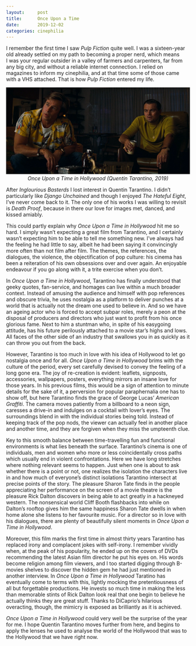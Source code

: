 ```yaml
---
layout:     post
title:      Once Upon a Time
date:       2019-12-02
categories: cinephilia
---
```


I remember the first time I saw *Pulp Fiction* quite well. I was a sixteen-year
old already settled on my path to becoming a proper nerd, which means I was your
regular outsider in a valley of farmers and carpenters, far from any big city,
and without a reliable internet connection. I relied on magazines to inform my
cinephilia, and at that time some of those came with a VHS attached. That is how
*Pulp Fiction* entered my life.

<!--more-->

<p align="center">
    <img src="/assets/images/2019-12-02-once_upon_a_time_in_hollywood.png">
    <br>
    <em>Once Upon a Time in Hollywood (Quentin Tarantino, 2019)</em>
</p>

After *Inglourious Basterds* I lost interest in Quentin Tarantino. I didn’t
particularly like *Django Unchained* and though I enjoyed *The Hateful Eight*,
I’ve never come back to it. The only one of his works I was willing to revisit
is *Death Proof*, because in there our love for images met, danced, and kissed
amiably.

This could partly explain why *Once Upon a Time in Hollywood* hit me so hard.
I simply wasn’t expecting a great film from Tarantino, and I certainly wasn’t
expecting him to be able to tell me something new. I’ve always had the feeling
he had little to say, albeit he had been saying it convincingly more often than
not film after film. The themes, the references, the dialogues, the violence,
the objectification of pop culture: his cinema has been a reiteration of his own
obsessions over and over again. An enjoyable endeavour if you go along with it,
a trite exercise when you don’t.

In *Once Upon a Time in Hollywood*, Tarantino has finally understood that geeky
quotes, fan-service, and homages can live within a much broader context. Instead
of amusing the audience and himself with pop references and obscure trivia, he
uses nostalgia as a platform to deliver punches at a world that is actually not
the dream one used to believe in. And so we have an ageing actor who is forced
to accept subpar roles, merely a peon at the disposal of producers and directors
who just want to profit from his once glorious fame. Next to him a stuntman who,
in spite of his easygoing attitude, has his future perilously attached to a
movie star’s highs and lows. All faces of the other side of an industry that
swallows you in as quickly as it can throw you out from the back.

However, Tarantino is too much in love with his idea of Hollywood to let go
nostalgia once and for all. *Once Upon a Time in Hollywood* brims with the
culture of the period, every set carefully devised to convey the feeling of a
long gone era. The joy of re-creation is evident: leaflets, signposts,
accessories, wallpapers, posters, everything mirrors an insane love for those
years. In his previous films, this would be a sign of attention to minute
details for the sake of it, a perversion for popular paraphernalia one has to
show off, but here Tarantino finds the grace of George Lucas’ *American
Graffiti*. The camera moves patiently from a billboard to a neon sign, caresses
a drive-in and indulges on a cocktail with lover’s eyes. The surroundings blend
in with the individual stories being told. Instead of keeping track of the pop
nods, the viewer can actually feel in another place and another time, and they
are forgiven when they miss the umpteenth clue.

Key to this smooth balance between time-travelling fun and functional
environments is what lies beneath the surface. Tarantino’s cinema is one of
individuals, men and women who more or less coincidentally cross paths which
usually end in violent confrontations. Here we have long stretches where nothing
relevant seems to happen. Just when one is about to ask whether there is a point
or not, one realizes the isolation the characters live in and how much of
everyone’s distinct isolations Tarantino intersect at precise points of the
story. The pleasure Sharon Tate finds in the people appreciating her performance
on the screen of a movie theatre is the pleasure Rick Dalton discovers in being
able to act greatly in a hackneyed western. The nonsensical world Cliff Booth
flashbacks into while on Dalton’s rooftop gives him the same happiness Sharon
Tate dwells in when home alone she listens to her favourite music. For a
director so in love with his dialogues, there are plenty of beautifully silent
moments in *Once Upon a Time in Hollywood*.

Moreover, this film marks the first time in almost thirty years Tarantino has
replaced irony and complacent jokes with self-irony. I remember vividly when, at
the peak of his popularity, he ended up on the covers of DVDs recommending the
latest Asian film director he put his eyes on. His words become religion among
film viewers, and I too started digging through B-movies shelves to discover the
hidden gem he had just mentioned in another interview. In *Once Upon a Time in
Hollywood* Taratino has eventually come to terms with this, lightly mocking the
pretentiousness of all but forgettable productions. He invests so much time in
making the less than memorable stints of Rick Dalton look real that one begin to
believe he actually thinks they are great stuff. Thanks to DiCaprio’s hilarious
overacting, though, the mimicry is exposed as brilliantly as it is achieved.

*Once Upon a Time in Hollywood* could very well be the surprise of the year for
me. I hope Quentin Tarantino moves further from here, and begins to apply the
lenses he used to analyse the world of the Hollywood that was to the Hollywood
that we have right now.
